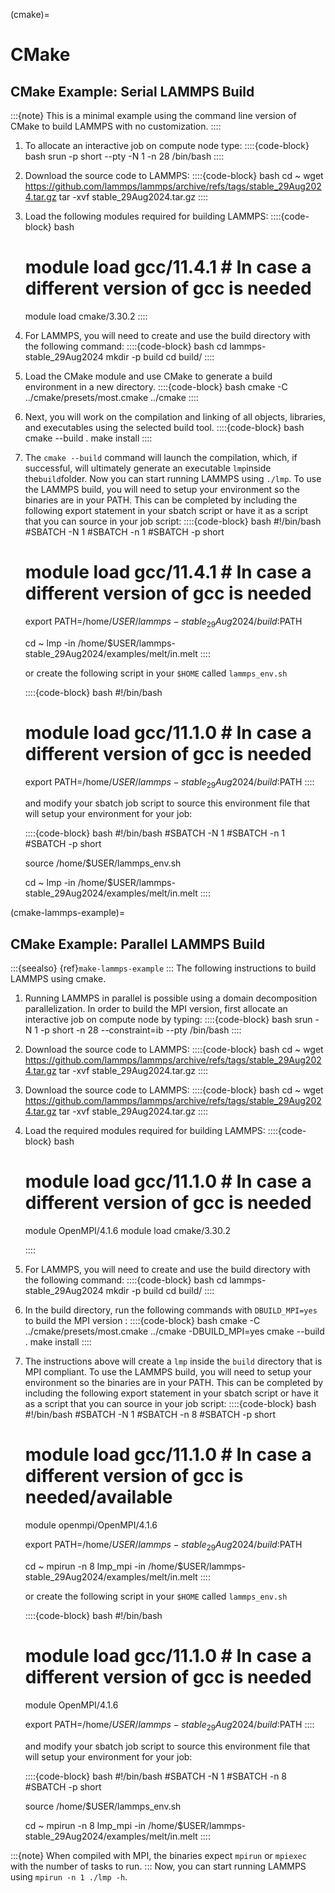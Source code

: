 (cmake)=
# CMake

## CMake Example: Serial LAMMPS Build
:::{note}
This is a minimal example using the command line version of CMake to build LAMMPS with no customization.
::::
1. To allocate an interactive job on compute node type:
   ::::{code-block} bash
   srun -p short --pty -N 1 -n 28 /bin/bash
   ::::
1. Download the source code to LAMMPS:
   ::::{code-block} bash
   cd ~
   wget https://github.com/lammps/lammps/archive/refs/tags/stable_29Aug2024.tar.gz
   tar -xvf stable_29Aug2024.tar.gz 
   ::::
1. Load the following modules required for building LAMMPS:
   ::::{code-block} bash
   # module load gcc/11.4.1   # In case a different version of gcc is needed
   module load cmake/3.30.2
   ::::
1. For LAMMPS, you will need to create and use the build directory with the following command:
   ::::{code-block} bash
   cd lammps-stable_29Aug2024
   mkdir -p build
   cd build/
   ::::
1. Load the CMake module and use CMake to generate a build environment in a new directory.
   ::::{code-block} bash
   cmake -C ../cmake/presets/most.cmake ../cmake
   ::::
1. Next, you will work on the compilation and linking of all objects, libraries, and executables using the selected build tool.
   ::::{code-block} bash
   cmake --build .
   make install
   ::::
1. The `cmake --build` command will launch the compilation, which, if successful, will ultimately generate an executable `lmp`inside the`build`folder. Now you can start running LAMMPS using `./lmp`. To use the LAMMPS build, you will need to setup your environment so the binaries are in your PATH. This can be completed by including the following export statement in your sbatch script or have it as a script that you can source in your job script:
   ::::{code-block} bash
   #!/bin/bash
   #SBATCH -N 1
   #SBATCH -n 1
   #SBATCH -p short


   # module load gcc/11.4.1  # In case a different version of gcc is needed

   export PATH=/home/$USER/lammps-stable_29Aug2024/build:$PATH

   cd ~
   lmp -in /home/$USER/lammps-stable_29Aug2024/examples/melt/in.melt
   ::::

   or create the following script in your `$HOME` called `lammps_env.sh`

   ::::{code-block} bash
   #!/bin/bash

   # module load gcc/11.1.0 # In case a different version of gcc is needed

   export PATH=/home/$USER/lammps-stable_29Aug2024/build:$PATH
   ::::

   and modify your sbatch job script to source this environment file that will setup your environment for your job:

   ::::{code-block} bash
   #!/bin/bash
   #SBATCH -N 1
   #SBATCH -n 1
   #SBATCH -p short
   
   source /home/$USER/lammps_env.sh

   cd ~
   lmp -in /home/$USER/lammps-stable_29Aug2024/examples/melt/in.melt
   ::::

(cmake-lammps-example)=
## CMake Example: Parallel LAMMPS Build
:::{seealso}
{ref}`make-lammps-example`
:::
The following instructions to build LAMMPS using cmake.
1. Running LAMMPS in parallel is possible using a domain decomposition parallelization. In order to build the MPI version, first allocate an interactive job on compute node by typing:
   ::::{code-block} bash
   srun -N 1 -p short -n 28 --constraint=ib --pty /bin/bash
   ::::
1. Download the source code to LAMMPS:
   ::::{code-block} bash
   cd ~
   wget https://github.com/lammps/lammps/archive/refs/tags/stable_29Aug2024.tar.gz
   tar -xvf stable_29Aug2024.tar.gz 
   ::::
1. Download the source code to LAMMPS:
   ::::{code-block} bash
   cd ~
   wget https://github.com/lammps/lammps/archive/refs/tags/stable_29Aug2024.tar.gz
   tar -xvf stable_29Aug2024.tar.gz 
   ::::
1. Load the required modules required for building LAMMPS:
   ::::{code-block} bash

   # module load gcc/11.1.0  # In case a different version of gcc is needed
   module OpenMPI/4.1.6
   module load cmake/3.30.2

   ::::
1. For LAMMPS, you will need to create and use the build directory with the following command:
   ::::{code-block} bash
   cd lammps-stable_29Aug2024
   mkdir -p build
   cd build/
   ::::
1. In the build directory, run the following commands with `DBUILD_MPI=yes`  to build the MPI version :
   ::::{code-block} bash
   cmake -C ../cmake/presets/most.cmake ../cmake -DBUILD_MPI=yes
   cmake --build .
   make install
   ::::
1. The instructions above will create a `lmp` inside the `build` directory that is MPI compliant. To use the LAMMPS build,
   you will need to setup your environment so the binaries are in your PATH. This can be completed by including the following export statement in your sbatch script or have it as a script that you can source in your job script:
   ::::{code-block} bash
   #!/bin/bash
   #SBATCH -N 1
   #SBATCH -n 8
   #SBATCH -p short

   # module load gcc/11.1.0  # In case a different version of gcc is needed/available
   module openmpi/OpenMPI/4.1.6

   export PATH=/home/$USER/lammps-stable_29Aug2024/build:$PATH

   cd ~
   mpirun -n 8 lmp_mpi -in /home/$USER/lammps-stable_29Aug2024/examples/melt/in.melt
   ::::

   or create the following script in your `$HOME` called `lammps_env.sh`

   ::::{code-block} bash
   #!/bin/bash
   # module load gcc/11.1.0 # In case a different version of gcc is needed
   module OpenMPI/4.1.6

   export PATH=/home/$USER/lammps-stable_29Aug2024/build:$PATH
   ::::

   and modify your sbatch job script to source this environment file that will setup your environment for your job:

   ::::{code-block} bash
   #!/bin/bash
   #SBATCH -N 1
   #SBATCH -n 8
   #SBATCH -p short
   
   source /home/$USER/lammps_env.sh

   cd ~
   mpirun -n 8 lmp_mpi -in /home/$USER/lammps-stable_29Aug2024/examples/melt/in.melt
   ::::

:::{note}
When compiled with MPI, the binaries expect `mpirun` or `mpiexec` with the number of tasks to run.
:::
Now, you can start running LAMMPS using `mpirun -n 1 ./lmp -h`.
